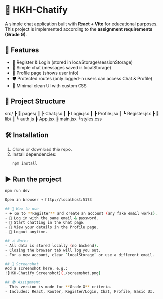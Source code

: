 # 💬 HKH-Chatify

A simple chat application built with **React + Vite** for educational purposes.  
This project is implemented according to the **assignment requirements (Grade G)**.

## 🚀 Features

- 🔑 Register & Login (stored in localStorage/sessionStorage)
- 💬 Simple chat (messages saved in localStorage)
- 👤 Profile page (shows user info)
- 🛡️ Protected routes (only logged-in users can access Chat & Profile)
- 🎨 Minimal clean UI with custom CSS

## 📂 Project Structure

src/
┣ 📂 pages/
┃ ┣ Chat.jsx
┃ ┣ Login.jsx
┃ ┣ Profile.jsx
┃ ┗ Register.jsx
┣ 📂 lib/
┃ ┗ auth.js
┣ App.jsx
┣ main.jsx
┗ styles.css

## 🛠️ Installation

1. Clone or download this repo.
2. Install dependencies:
   ```bash
   npm install
   ```

## ▶️ Run the project

```bash
npm run dev

Open in browser → http://localhost:5173

## 🧪 How to use
- ➕ Go to **Register** and create an account (any fake email works).
- 🔐 Log in with the same email & password.
- 💬 Start chatting in the Chat page.
- 👤 View your details in the Profile page.
- 🚪 Logout anytime.

## ⚠️ Notes
- All data is stored locally (no backend).
- Closing the browser tab will log you out.
- For a new account, clear `localStorage` or use a different email.

## 📸 Screenshot
Add a screenshot here, e.g.:
![HKH-Chatify Screenshot](./screenshot.png)

## 📚 Assignment
- This version is made for **Grade G** criteria.
- Includes: React, Router, Register/Login, Chat, Profile, Basic UI.
```
